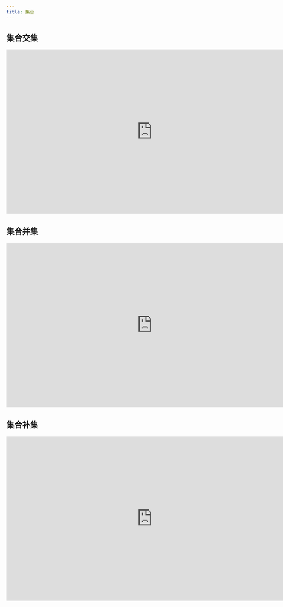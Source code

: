 ```yaml
---
title: 集合
---
```


## 集合交集

<iframe allowfullscreen width="772" height="434" src="https://www.netpad.net.cn/presentationEditor/presentationPlay.html#242567" frameborder="0" scrolling="auto"></iframe>

## 集合并集

<iframe allowfullscreen width="772" height="434" src="https://www.netpad.net.cn/presentationEditor/presentationPlay.html#242572" frameborder="0" scrolling="auto"></iframe>

## 集合补集

<iframe allowfullscreen width="772" height="434" src="https://www.netpad.net.cn/presentationEditor/presentationPlay.html#242573" frameborder="0" scrolling="auto"></iframe>
